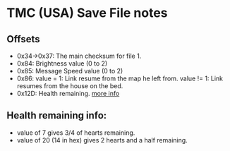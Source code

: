 # TMC (USA) Save File notes

## Offsets

* 0x34->0x37: The main checksum for file 1.
* 0x84: Brightness value (0 to 2)
* 0x85: Message Speed value (0 to 2)
* 0x86: value = 1: Link resume from the map he left from. value != 1: Link resumes from the house on the bed.
* 0x12D: Health remaining. [more info](###-Health-remaining-info)


## Health remaining info:
* value of 7 gives 3/4 of hearts remaining.
* value of 20 (14 in hex) gives 2 hearts and a half remaining.
